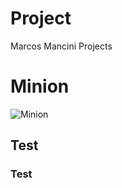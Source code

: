 # Project
Marcos Mancini Projects
# Minion
![Minion](https://octodex.github.com/images/minion.png "The Minion")
## Test
### Test
